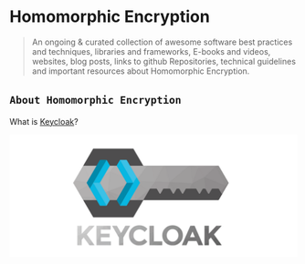 # Homomorphic Encryption

> An ongoing & curated collection of awesome software best practices and techniques, libraries and frameworks, E-books and videos, websites, blog posts, links to github Repositories, technical guidelines and important resources about Homomorphic Encryption.

## `About Homomorphic Encryption`
What is [Keycloak](https://github.com/paulveillard/cybersecurity-keycloak/blob/main/keycloak.md)?

![keycloak](https://github.com/paulveillard/cybersecurity-keycloak/blob/main/img/keycloak.png)
